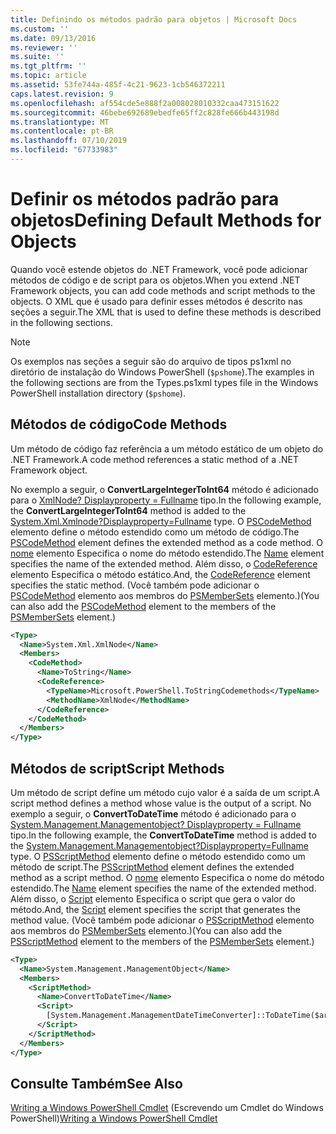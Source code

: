 ```yaml
---
title: Definindo os métodos padrão para objetos | Microsoft Docs
ms.custom: ''
ms.date: 09/13/2016
ms.reviewer: ''
ms.suite: ''
ms.tgt_pltfrm: ''
ms.topic: article
ms.assetid: 53fe744a-485f-4c21-9623-1cb546372211
caps.latest.revision: 9
ms.openlocfilehash: af554cde5e888f2a008028010332caa473151622
ms.sourcegitcommit: 46bebe692689ebedfe65ff2c828fe666b443198d
ms.translationtype: MT
ms.contentlocale: pt-BR
ms.lasthandoff: 07/10/2019
ms.locfileid: "67733983"
---
```

# <a name="defining-default-methods-for-objects"></a><span data-ttu-id="10b11-102">Definir os métodos padrão para objetos</span><span class="sxs-lookup"><span data-stu-id="10b11-102">Defining Default Methods for Objects</span></span>

<span data-ttu-id="10b11-103">Quando você estende objetos do .NET Framework, você pode adicionar métodos de código e de script para os objetos.</span><span class="sxs-lookup"><span data-stu-id="10b11-103">When you extend .NET Framework objects, you can add code methods and script methods to the objects.</span></span> <span data-ttu-id="10b11-104">O XML que é usado para definir esses métodos é descrito nas seções a seguir.</span><span class="sxs-lookup"><span data-stu-id="10b11-104">The XML that is used to define these methods is described in the following sections.</span></span>

> [!NOTE]
> <span data-ttu-id="10b11-105">Os exemplos nas seções a seguir são do arquivo de tipos ps1xml no diretório de instalação do Windows PowerShell (`$pshome`).</span><span class="sxs-lookup"><span data-stu-id="10b11-105">The examples in the following sections are from the Types.ps1xml types file in the Windows PowerShell installation directory (`$pshome`).</span></span>

## <a name="code-methods"></a><span data-ttu-id="10b11-106">Métodos de código</span><span class="sxs-lookup"><span data-stu-id="10b11-106">Code Methods</span></span>

<span data-ttu-id="10b11-107">Um método de código faz referência a um método estático de um objeto do .NET Framework.</span><span class="sxs-lookup"><span data-stu-id="10b11-107">A code method references a static method of a .NET Framework object.</span></span>

<span data-ttu-id="10b11-108">No exemplo a seguir, o **ConvertLargeIntegerToInt64** método é adicionado para o [XmlNode? Displayproperty = Fullname](/dotnet/api/System.Xml.XmlNode) tipo.</span><span class="sxs-lookup"><span data-stu-id="10b11-108">In the following example, the **ConvertLargeIntegerToInt64** method is added to the [System.Xml.Xmlnode?Displayproperty=Fullname](/dotnet/api/System.Xml.XmlNode) type.</span></span> <span data-ttu-id="10b11-109">O [PSCodeMethod](/dotnet/api/system.management.automation.pscodemethod) elemento define o método estendido como um método de código.</span><span class="sxs-lookup"><span data-stu-id="10b11-109">The [PSCodeMethod](/dotnet/api/system.management.automation.pscodemethod) element defines the extended method as a code method.</span></span> <span data-ttu-id="10b11-110">O [nome](/dotnet/api/system.management.automation.psmemberinfo.name?view=pscore-6.2.0#System_Management_Automation_PSMemberInfo_Name) elemento Especifica o nome do método estendido.</span><span class="sxs-lookup"><span data-stu-id="10b11-110">The [Name](/dotnet/api/system.management.automation.psmemberinfo.name?view=pscore-6.2.0#System_Management_Automation_PSMemberInfo_Name) element specifies the name of the extended method.</span></span> <span data-ttu-id="10b11-111">Além disso, o [CodeReference](/dotnet/api/system.management.automation.pscodemethod.codereference?view=pscore-6.2.0#System_Management_Automation_PSCodeMethod_CodeReference) elemento Especifica o método estático.</span><span class="sxs-lookup"><span data-stu-id="10b11-111">And, the [CodeReference](/dotnet/api/system.management.automation.pscodemethod.codereference?view=pscore-6.2.0#System_Management_Automation_PSCodeMethod_CodeReference) element specifies the static method.</span></span> <span data-ttu-id="10b11-112">(Você também pode adicionar o [PSCodeMethod](/dotnet/api/system.management.automation.pscodemethod) elemento aos membros do [PSMemberSets](/dotnet/api/system.management.automation.psmemberset?view=pscore-6.2.0) elemento.)</span><span class="sxs-lookup"><span data-stu-id="10b11-112">(You can also add the [PSCodeMethod](/dotnet/api/system.management.automation.pscodemethod) element to the members of the [PSMemberSets](/dotnet/api/system.management.automation.psmemberset?view=pscore-6.2.0) element.)</span></span>

```xml
<Type>
  <Name>System.Xml.XmlNode</Name>
  <Members>
    <CodeMethod>
      <Name>ToString</Name>
      <CodeReference>
        <TypeName>Microsoft.PowerShell.ToStringCodemethods</TypeName>
        <MethodName>XmlNode</MethodName>
      </CodeReference>
    </CodeMethod>
  </Members>
</Type>
```

## <a name="script-methods"></a><span data-ttu-id="10b11-113">Métodos de script</span><span class="sxs-lookup"><span data-stu-id="10b11-113">Script Methods</span></span>

<span data-ttu-id="10b11-114">Um método de script define um método cujo valor é a saída de um script.</span><span class="sxs-lookup"><span data-stu-id="10b11-114">A script method defines a method whose value is the output of a script.</span></span> <span data-ttu-id="10b11-115">No exemplo a seguir, o **ConvertToDateTime** método é adicionado para o [System.Management.Managementobject? Displayproperty = Fullname](/dotnet/api/System.Management.ManagementObject) tipo.</span><span class="sxs-lookup"><span data-stu-id="10b11-115">In the following example, the **ConvertToDateTime** method is added to the [System.Management.Managementobject?Displayproperty=Fullname](/dotnet/api/System.Management.ManagementObject) type.</span></span> <span data-ttu-id="10b11-116">O [PSScriptMethod](/dotnet/api/system.management.automation.psscriptmethod?view=pscore-6.2.0) elemento define o método estendido como um método de script.</span><span class="sxs-lookup"><span data-stu-id="10b11-116">The [PSScriptMethod](/dotnet/api/system.management.automation.psscriptmethod?view=pscore-6.2.0) element defines the extended method as a script method.</span></span> <span data-ttu-id="10b11-117">O [nome](/dotnet/api/system.management.automation.psmemberinfo.name?view=pscore-6.2.0#System_Management_Automation_PSMemberInfo_Name) elemento Especifica o nome do método estendido.</span><span class="sxs-lookup"><span data-stu-id="10b11-117">The [Name](/dotnet/api/system.management.automation.psmemberinfo.name?view=pscore-6.2.0#System_Management_Automation_PSMemberInfo_Name) element specifies the name of the extended method.</span></span> <span data-ttu-id="10b11-118">Além disso, o [Script](/dotnet/api/system.management.automation.psscriptmethod.script?view=pscore-6.2.0#System_Management_Automation_PSScriptMethod_Script) elemento Especifica o script que gera o valor do método.</span><span class="sxs-lookup"><span data-stu-id="10b11-118">And, the [Script](/dotnet/api/system.management.automation.psscriptmethod.script?view=pscore-6.2.0#System_Management_Automation_PSScriptMethod_Script) element specifies the script that generates the method value.</span></span> <span data-ttu-id="10b11-119">(Você também pode adicionar o [PSScriptMethod](/dotnet/api/system.management.automation.psscriptmethod?view=pscore-6.2.0) elemento aos membros do [PSMemberSets](/dotnet/api/system.management.automation.psmemberset?view=pscore-6.2.0) elemento.)</span><span class="sxs-lookup"><span data-stu-id="10b11-119">(You can also add the [PSScriptMethod](/dotnet/api/system.management.automation.psscriptmethod?view=pscore-6.2.0) element to the members of the [PSMemberSets](/dotnet/api/system.management.automation.psmemberset?view=pscore-6.2.0) element.)</span></span>

```xml
<Type>
  <Name>System.Management.ManagementObject</Name>
  <Members>
    <ScriptMethod>
      <Name>ConvertToDateTime</Name>
      <Script>
        [System.Management.ManagementDateTimeConverter]::ToDateTime($args[0])
      </Script>
    </ScriptMethod>
  </Members>
</Type>
```

## <a name="see-also"></a><span data-ttu-id="10b11-120">Consulte Também</span><span class="sxs-lookup"><span data-stu-id="10b11-120">See Also</span></span>

<span data-ttu-id="10b11-121">[Writing a Windows PowerShell Cmdlet](./writing-a-windows-powershell-cmdlet.md) (Escrevendo um Cmdlet do Windows PowerShell)</span><span class="sxs-lookup"><span data-stu-id="10b11-121">[Writing a Windows PowerShell Cmdlet](./writing-a-windows-powershell-cmdlet.md)</span></span>
